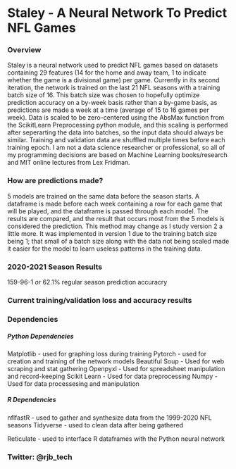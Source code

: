 # Staley - A Neural Network To Predict NFL Games

### **Overview**
Staley is a neural network used to predict NFL games based on datasets containing 29 features (14 for the home and away team, 1 to indicate whether the game is a divisional game) per game. Currently in its second iteration, the network is trained on the last 21 NFL seasons with a training batch size of 16. This batch size was chosen to hopefully optimize prediction accuracy on a by-week basis rather than a by-game basis, as predictions are made a week at a time (average of 15 to 16 games per week). Data is scaled to be zero-centered using the AbsMax function from the ScikitLearn Preprocessing python module, and this scaling is performed after seperarting the data into batches, so the input data should always be similar. Training and validation data are shuffled multiple times before each training epoch. I am not a data science researcher or professional, so all of my programming decisions are based on Machine Learning books/research and MIT online lectures from Lex Fridman.
  
### **How are predictions made?** 
5 models are trained on the same data before the season starts. A dataframe is made before each week containing a row for each game that will be played, and the dataframe is passed through each model. The results are compared, and the result that occurs most from the 5 models is considered the prediction. This method may change as I study version 2 a little more. It was implemented in version 1 due to the training batch size being 1; that small of a batch size along with the data not being scaled made it easier for the model to learn useless patterns in the training data.
  
### **2020-2021 Season Results** 
159-96-1 *or* 62.1% regular season prediction accuracry

### **Current training/validation loss and accuracy results** 

### **Dependencies** 
##### *Python Dependencies*
Matplotlib - used for graphing loss during training
Pytorch - used for creation and training of the network models
Beautiful Soup - Used for web scraping and stat gathering
Openpyxl - Used for spreadsheet manipulation and record-keeping
Scikit Learn - Used for data preprocessing
Numpy - Used for data processesing and manipulation

##### *R Dependencies*
nflfastR - used to gather and synthesize data from the 1999-2020 NFL seasons
Tidyverse - used to clean data after being gathered</p>
Reticulate - used to interface R dataframes with the Python neural network

### **Twitter: @rjb_tech**
